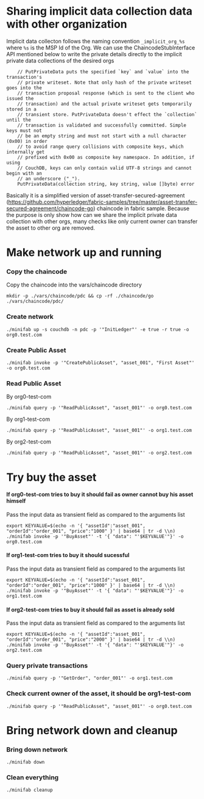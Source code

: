 # Sharing implicit data collection data with other organization
Implicit data collecton follows the naming convention `_implicit_org_%s` where `%s` is the MSP Id of the Org.
We can use the ChaincodeStubInterface API mentioned below to write the private details directly to the implicit private 
data collections of the desired orgs

```
	// PutPrivateData puts the specified `key` and `value` into the transaction's
	// private writeset. Note that only hash of the private writeset goes into the
	// transaction proposal response (which is sent to the client who issued the
	// transaction) and the actual private writeset gets temporarily stored in a
	// transient store. PutPrivateData doesn't effect the `collection` until the
	// transaction is validated and successfully committed. Simple keys must not
	// be an empty string and must not start with a null character (0x00) in order
	// to avoid range query collisions with composite keys, which internally get
	// prefixed with 0x00 as composite key namespace. In addition, if using
	// CouchDB, keys can only contain valid UTF-8 strings and cannot begin with an
	// an underscore ("_").
	PutPrivateData(collection string, key string, value []byte) error
```

Basically it is a simplified version of 
asset-transfer-secured-agreement (https://github.com/hyperledger/fabric-samples/tree/master/asset-transfer-secured-agreement/chaincode-go) chaincode in fabric sample.
Because the purpose is only show how can we share the implicit private data collection
with other orgs, many checks like only current owner can transfer the asset to other
org are removed. 


#
# Make network up and running

### Copy the chaincode
Copy the chaincode into the vars/chaincode directory

```
mkdir -p ./vars/chaincode/pdc && cp -rf ./chaincode/go ./vars/chaincode/pdc/
```

### Create network
```
./minifab up -s couchdb -n pdc -p '"InitLedger"' -e true -r true -o org0.test.com
```

### Create Public Asset
```
./minifab invoke -p '"CreatePublicAsset", "asset_001", "First Asset"' -o org0.test.com
```

### Read Public Asset
By org0-test-com
```
./minifab query -p '"ReadPublicAsset", "asset_001"' -o org0.test.com
```

By org1-test-com
```
./minifab query -p '"ReadPublicAsset", "asset_001"' -o org1.test.com
```

By org2-test-com
```
./minifab query -p '"ReadPublicAsset", "asset_001"' -o org2.test.com
```

#
# Try buy the asset

#### If org0-test-com tries to buy it should fail as owner cannot buy his asset himself
Pass the input data as transient field as compared to the arguments list
```
export KEYVALUE=$(echo -n '{ "assetId":"asset_001", "orderId":"order_001", "price":"1000" }' | base64 | tr -d \\n)
./minifab invoke -p '"BuyAsset"' -t '{ "data": "'$KEYVALUE'"}' -o org0.test.com
```

#### If org1-test-com tries to buy it should sucessful
Pass the input data as transient field as compared to the arguments list
```
export KEYVALUE=$(echo -n '{ "assetId":"asset_001", "orderId":"order_001", "price":"1000" }' | base64 | tr -d \\n)
./minifab invoke -p '"BuyAsset"' -t '{ "data": "'$KEYVALUE'"}' -o org1.test.com
```

#### If org2-test-com tries to buy it should fail as asset is already sold
Pass the input data as transient field as compared to the arguments list
```
export KEYVALUE=$(echo -n '{ "assetId":"asset_001", "orderId":"order_001", "price":"2000" }' | base64 | tr -d \\n)
./minifab invoke -p '"BuyAsset"' -t '{ "data": "'$KEYVALUE'"}' -o org2.test.com
```

### Query private transactions
```
./minifab query -p '"GetOrder", "order_001"' -o org1.test.com
```

### Check current owner of the asset, it should be org1-test-com
```
./minifab query -p '"ReadPublicAsset", "asset_001"' -o org0.test.com
```

#
# Bring network down and cleanup

### Bring down network
```
./minifab down
```

### Clean everything
```
./minifab cleanup
```
